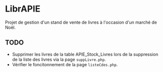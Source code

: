 # LibrAPIE
Projet de gestion d'un stand de vente de livres à l'occasion d'un marché de Noël.

## TODO
  * Supprimer les livres de la table APIE_Stock_Livres lors de la suppression de la liste des livres via la page `suppLivre.php`.
  * Vérifier le foncitonnement de la page `listeCdes.php`.